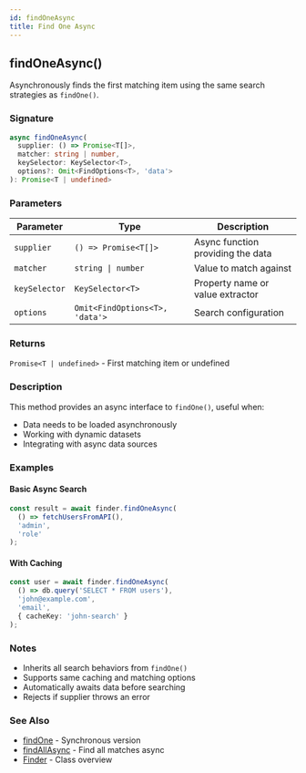 ```yaml
---
id: findOneAsync
title: Find One Async
---
```


## findOneAsync()

Asynchronously finds the first matching item using the same search strategies as `findOne()`.

### Signature

```ts
async findOneAsync(
  supplier: () => Promise<T[]>,
  matcher: string | number,
  keySelector: KeySelector<T>,
  options?: Omit<FindOptions<T>, 'data'>
): Promise<T | undefined>
```

### Parameters

| Parameter | Type | Description |
|-----------|------|-------------|
| `supplier` | `() => Promise<T[]>` | Async function providing the data |
| `matcher` | `string \| number` | Value to match against |
| `keySelector` | `KeySelector<T>` | Property name or value extractor |
| `options` | `Omit<FindOptions<T>, 'data'>` | Search configuration |

### Returns

`Promise<T | undefined>` - First matching item or undefined

### Description

This method provides an async interface to `findOne()`, useful when:

- Data needs to be loaded asynchronously
- Working with dynamic datasets
- Integrating with async data sources

### Examples

#### Basic Async Search

```ts
const result = await finder.findOneAsync(
  () => fetchUsersFromAPI(),
  'admin',
  'role'
);
```

#### With Caching

```ts
const user = await finder.findOneAsync(
  () => db.query('SELECT * FROM users'),
  'john@example.com',
  'email',
  { cacheKey: 'john-search' }
);
```

### Notes

- Inherits all search behaviors from `findOne()`
- Supports same caching and matching options
- Automatically awaits data before searching
- Rejects if supplier throws an error

### See Also

- [findOne](findOne) - Synchronous version
- [findAllAsync](findAllAsync) - Find all matches async
- [Finder](../Finder) - Class overview
